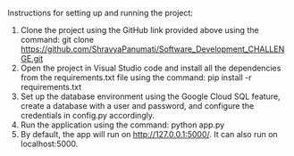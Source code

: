  Instructions for setting up and running the project:
1.	Clone the project using the GitHub link provided above using the command: git clone https://github.com/ShravyaPanumati/Software_Development_CHALLENGE.git
2.	Open the project in Visual Studio code and install all the dependencies from the requirements.txt file using the command: pip install -r requirements.txt
3.	Set up the database environment using the Google Cloud SQL feature, create a database with a user and password, and configure the credentials in config.py accordingly.
4.	Run the application using the command:  python app.py
5.	By default, the app will run on http://127.0.0.1:5000/. It can also run on localhost:5000.

